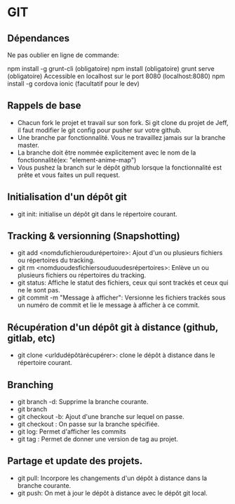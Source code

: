 # GIT

## Dépendances

Ne pas oublier en ligne de commande:

npm install -g grunt-cli (obligatoire)
npm install (obligatoire)
grunt serve (obligatoire) Accessible en localhost sur le port 8080 (localhost:8080)
npm install -g cordova ionic (facultatif pour le dev)

## Rappels de base

* Chacun fork le projet et travail sur son fork. Si git clone du projet de Jeff, il faut modifier le git config pour pusher sur votre github.
* Une branche par fonctionnalité. Vous ne travaillez jamais sur la branche master.
* La branche doit être nommée explicitement avec le nom de la fonctionnalité(ex: "element-anime-map")
* Vous pushez la branch sur le dépôt github lorsque la fonctionnalité est prête et vous faites un pull request.

## Initialisation d'un dépôt git
* git init: initialise un dépôt git dans le répertoire courant.

## Tracking & versionning (Snapshotting)

* git add <nomdufichieroudurépertoire>: Ajout d'un ou plusieurs fichiers ou répertoires du tracking.
* git rm <nomduoudesfichiersouduoudesrépertoires>: Enlève un ou plusieurs fichiers ou répertoires du tracking.
* git status: Affiche le statut des fichiers, ceux qui sont trackés et ceux qui ne le sont pas.
* git commit -m "Message à afficher": Versionne les fichiers trackés sous un numéro de commit et lie le message à afficher à ce commit.

## Récupération d'un dépôt git à distance (github, gitlab, etc)
* git clone <urldudépôtàrécupérer>: clone le dépôt à distance dans le répertoire courant.

## Branching 
* git branch -d: Supprime la branche courante.
* git branch
* git checkout -b: Ajout d'une branche sur lequel on passe.
* git checkout <nom de la branche>: On passe sur la branche spécifiée.
* git log: Permet d'afficher les commits
* git tag <nomdutag>: Permet de donner une version de tag au projet.


## Partage et update des projets.

* git pull: Incorpore les changements d'un dépôt à distance dans la branche courante.
* git push: On met à jour le dépôt à distance avec le dépôt git local.


